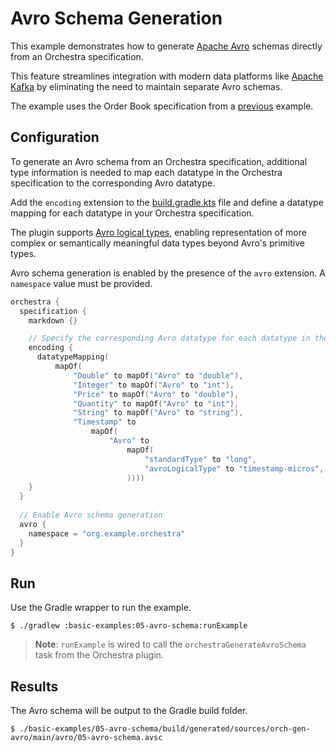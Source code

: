 # Avro Schema Generation

This example demonstrates how to generate [Apache Avro](https://avro.apache.org) schemas directly from an Orchestra specification.

This feature streamlines integration with modern data platforms like [Apache Kafka](https://kafka.apache.org) by eliminating the need to maintain separate Avro schemas.

The example uses the Order Book specification from a [previous](../02-markdown) example.

## Configuration

To generate an Avro schema from an Orchestra specification, additional type information is needed to map each datatype in the Orchestra specification to the corresponding Avro datatype.

Add the `encoding` extension to the [build.gradle.kts](./build.gradle.kts) file and define a datatype mapping for each datatype in your Orchestra specification. 

The plugin supports [Avro logical types](https://avro.apache.org/docs/1.11.0/spec.html#Logical+Types), enabling representation of more complex or semantically meaningful data types beyond Avro's primitive types.

Avro schema generation is enabled by the presence of the `avro` extension. A `namespace` value must be provided.

```kotlin
orchestra {
  specification {
    markdown {}

    // Specify the corresponding Avro datatype for each datatype in the Orchestra specification.
    encoding {
      datatypeMapping(
          mapOf(
              "Double" to mapOf("Avro" to "double"),
              "Integer" to mapOf("Avro" to "int"),
              "Price" to mapOf("Avro" to "double"),
              "Quantity" to mapOf("Avro" to "int"),
              "String" to mapOf("Avro" to "string"),
              "Timestamp" to
                  mapOf(
                      "Avro" to
                          mapOf(
                              "standardType" to "long",
                              "avroLogicalType" to "timestamp-micros",
                          ))))
    }
  }
    
  // Enable Avro schema generation
  avro {
    namespace = "org.example.orchestra"
  }
}
```

## Run

Use the Gradle wrapper to run the example.

```shell
$ ./gradlew :basic-examples:05-avro-schema:runExample
```

> **Note**: `runExample` is wired to call the `orchestraGenerateAvroSchema` task from the Orchestra plugin.

## Results

The Avro schema will be output to the Gradle build folder.

```shell
$ ./basic-examples/05-avro-schema/build/generated/sources/orch-gen-avro/main/avro/05-avro-schema.avsc
```
